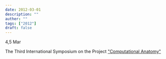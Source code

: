 ```yaml
---
date: 2012-03-01
description: ""
auther: ""
tags: ["2012"]
draft: false
---
```

4,5 Mar

The Third International Symposium on the Project ["Computational Anatomy"](http://www.mext.go.jp/a_menu/shinkou/hojyo/chukan-jigohyouka/1316673.htm)
